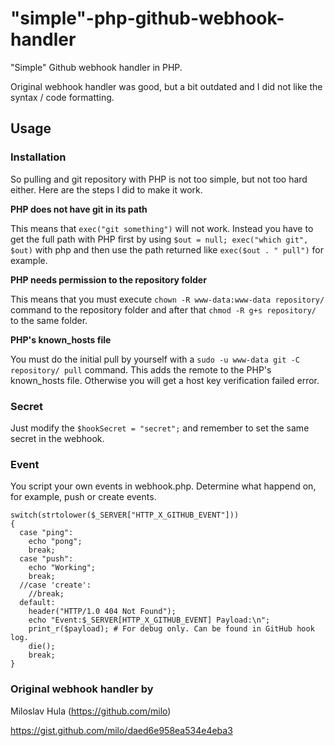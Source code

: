 # "simple"-php-github-webhook-handler

"Simple" Github webhook handler in PHP.

Original webhook handler was good, but a bit outdated and I did not like the syntax / code formatting.

## Usage

### Installation

So pulling and git repository with PHP is not too simple, but not too hard either. Here are the steps I did to make it work.

**PHP does not have git in its path**

This means that ```exec("git something")``` will not work. Instead you have to get the full path with PHP first by using ```$out = null; exec("which git", $out)``` with php and then use the path returned like ```exec($out . " pull")``` for example.

**PHP needs permission to the repository folder**

This means that you must execute ```chown -R www-data:www-data repository/``` command to the repository folder and after that ```chmod -R g+s repository/``` to the same folder.

**PHP's known_hosts file**

You must do the initial pull by yourself with a ```sudo -u www-data git -C repository/ pull``` command. This adds the remote to the PHP's known_hosts file. Otherwise you will get a host key verification failed error.

### Secret

Just modify the ```$hookSecret = "secret";``` and remember to set the same secret in the webhook.

### Event

You script your own events in webhook.php.
Determine what happend on, for example, push or create events.

```
switch(strtolower($_SERVER["HTTP_X_GITHUB_EVENT"])) 
{
  case "ping":
    echo "pong";
    break;
  case "push":
    echo "Working";
    break;
  //case 'create':
    //break;
  default:
    header("HTTP/1.0 404 Not Found");
    echo "Event:$_SERVER[HTTP_X_GITHUB_EVENT] Payload:\n";
    print_r($payload); # For debug only. Can be found in GitHub hook log.
    die();
    break;
}
```

### Original webhook handler by

Miloslav Hula (https://github.com/milo)

https://gist.github.com/milo/daed6e958ea534e4eba3


